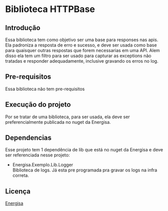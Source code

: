 # Biblioteca HTTPBase
## Introdução

Essa biblioteca tem como objetivo ser uma base para responses nas apis. Ela padroniza a resposta de erro e sucesso, e deve ser usada como base para quaisquer outras respostas que forem necessarias em uma API. Alem disso ela tem um filtro para ser usado para capturar as exceptions não tratadas e responder adequadamente, inclusive gravando os erros no log.

## Pre-requisitos

Essa biblioteca não tem pre-requisitos

## Execução do projeto
Por se tratar de uma biblioteca, para ser usada, ela deve ser preferencialmente publicada no nuget da Energisa.  

## Dependencias
Esse projeto tem 1 dependência de lib que está no nuget da Energisa e deve ser referenciada nesse projeto:

* Energisa.Exemplo.Lib.Logger  
Biblioteca de logs. Já esta pre programada pra gravar os logs na infra correta.

## Licença
[Energisa](https://www.energisa.com.br/)